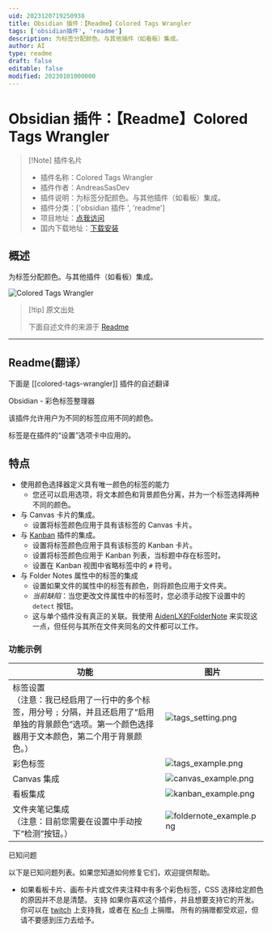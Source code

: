 ```yaml
---
uid: 2023120719250938
title: Obsidian 插件：【Readme】Colored Tags Wrangler
tags: ['obsidian插件', 'readme']
description: 为标签分配颜色。与其他插件（如看板）集成。
author: AI
type: readme
draft: false
editable: false
modified: 20230101000000
---
```


# Obsidian 插件：【Readme】Colored Tags Wrangler

> [!Note] 插件名片
> - 插件名称：Colored Tags Wrangler
> - 插件作者：AndreasSasDev
> - 插件说明：为标签分配颜色。与其他插件（如看板）集成。
> - 插件分类：['obsidian 插件 ', 'readme']
> - 项目地址：[点我访问](https://github.com/code-of-chaos/obsidian-colored_tags_wrangler)
> - 国内下载地址：[下载安装](https://pkmer.cn/products/plugin/pluginMarket/?colored-tags-wrangler)

## 概述

为标签分配颜色。与其他插件（如看板）集成。

![Colored Tags Wrangler](https://cdn.pkmer.cn/covers/colored-tags-wrangler.png!pkmer)

> [!tip] 原文出处
>
>下面自述文件的来源于 [Readme](https://ghproxy.net/https://raw.githubusercontent.com/code-of-chaos/obsidian-colored_tags_wrangler/master/README.md)
>

---

## Readme(翻译）

下面是 [[colored-tags-wrangler]] 插件的自述翻译

Obsidian - 彩色标签整理器

该插件允许用户为不同的标签应用不同的颜色。

标签是在插件的“设置”选项卡中应用的。

## 特点

- 使用颜色选择器定义具有唯一颜色的标签的能力
  - 您还可以启用选项，将文本颜色和背景颜色分离，并为一个标签选择两种不同的颜色。
- 与 Canvas 卡片的集成。
  - 设置将标签颜色应用于具有该标签的 Canvas 卡片。
- 与 [Kanban](https://github.com/mgmeyers/obsidian-kanban) 插件的集成。
  - 设置将标签颜色应用于具有该标签的 Kanban 卡片。
  - 设置将标签颜色应用于 Kanban 列表，当标题中存在标签时。
  - 设置在 Kanban 视图中省略标签中的 `#` 符号。
- 与 Folder Notes 属性中的标签的集成
  - 设置如果文件的属性中的标签有颜色，则将颜色应用于文件夹。
  - *当前缺陷*：当您更改文件属性中的标签时，您必须手动按下设置中的 `detect` 按钮。
  - 这与单个插件没有真正的关联。我使用 [AidenLX的FolderNote](https://github.com/aidenlx/alx-folder-note) 来实现这一点，但任何与其所在文件夹同名的文件都可以工作。

### 功能示例

| 功能                                                                                                                                                                                                                                                     | 图片                                                                                                                                           |
|-----------------------------------------------------------------------------------------------------------------------------------------------------------------------------------------------------------------------------------------------------------|------------------------------------------------------------------------------------------------------------------------------------------------|
| 标签设置 <br>（注意：我已经启用了一行中的多个标签，用分号 `;` 分隔，并且还启用了“启用单独的背景颜色”选项。第一个颜色选择器用于文本颜色，第二个用于背景颜色。） | ![tags_setting.png](https://cdn.pkmer.cn/covers/colored-tags-wrangler_1_0.png!pkmer)             |
| 彩色标签                                                                                                                                                                                                                                                | ![tags_example.png](https://cdn.pkmer.cn/covers/colored-tags-wrangler_1_1.png!pkmer)             |
| Canvas 集成                                                                                                                                                                                                                                              | ![canvas_example.png](https://cdn.pkmer.cn/covers/colored-tags-wrangler_1_2.png!pkmer)         |
| 看板集成                                                                                                                                                                                                                                                | ![kanban_example.png](https://cdn.pkmer.cn/covers/colored-tags-wrangler_1_3.png!pkmer)         |
| 文件夹笔记集成 <br>（注意：目前您需要在设置中手动按下“检测”按钮。）                                                                                                                                                                                            | ![foldernote_example.png](https://cdn.pkmer.cn/covers/colored-tags-wrangler_1_4.png!pkmer) |

已知问题

以下是已知问题列表。如果您知道如何修复它们，欢迎提供帮助。

- 如果看板卡片、画布卡片或文件夹注释中有多个彩色标签，CSS 选择给定颜色的原因并不总是清楚。
支持
如果你喜欢这个插件，并且想要支持它的开发。你可以在 [twitch](https://www.twitch.tv/andreassasdev) 上支持我，或者在 [Ko-fi](https://www.twitch.tv/andreassasdev) 上捐赠。
所有的捐赠都受欢迎，但请不要感到压力去给予。



